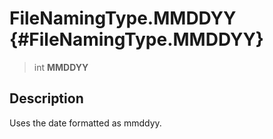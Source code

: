 FileNamingType.MMDDYY {#FileNamingType.MMDDYY}
=====================

> int **MMDDYY**

Description
-----------

Uses the date formatted as mmddyy.
